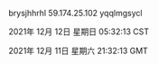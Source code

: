 brysjhhrhl 59.174.25.102 yqqlmgsycl

2021年 12月 12日 星期日 05:32:13 CST

2021年 12月 11日 星期六 21:32:13 GMT
